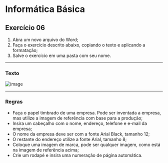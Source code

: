 # Informática Básica

## Exercício 06

1. Abra um novo arquivo do Word;
2. Faça o exercício descrito abaixo, copiando o texto e aplicando a formatação;
3. Salve o exercício em uma pasta com seu nome.

---
### Texto

![image](https://user-images.githubusercontent.com/18093853/125126146-0b75fa80-e0d1-11eb-9eff-027e424915fd.png)

---
### Regras

* Faça o papel timbrado de uma empresa. Pode ser inventada a empresa, mas utilize a imagem de referência com base para a produção;
* Insira um cabeçalho com o nome, endereço, telefone e e-mail da empresa;
* O nome da empresa deve ser com a fonte Arial Black, tamanho 12;
* O restante do endereço utilize a fonte Arial, tamanho 8;
* Coloque uma imagem de marca, pode ser qualquer imagem, como está na imagem de referência acima;
* Crie um rodapé e insira uma numeração de página automática.


